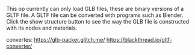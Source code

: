 This op currently can only load GLB files, these are binary versions of a GLTF file.
A GLTF file can be converted with programs such as Blender.
Click the show structure button to see the way the GLB file is constructed with its nodes and materials.

convertes:
https://glb-packer.glitch.me/
https://blackthread.io/gltf-converter/